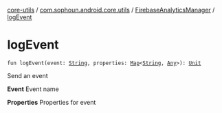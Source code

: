 [core-utils](../../index.md) / [com.sophoun.android.core.utils](../index.md) / [FirebaseAnalyticsManager](index.md) / [logEvent](./log-event.md)

# logEvent

`fun logEvent(event: `[`String`](https://kotlinlang.org/api/latest/jvm/stdlib/kotlin/-string/index.html)`, properties: `[`Map`](https://kotlinlang.org/api/latest/jvm/stdlib/kotlin.collections/-map/index.html)`<`[`String`](https://kotlinlang.org/api/latest/jvm/stdlib/kotlin/-string/index.html)`, `[`Any`](https://kotlinlang.org/api/latest/jvm/stdlib/kotlin/-any/index.html)`>): `[`Unit`](https://kotlinlang.org/api/latest/jvm/stdlib/kotlin/-unit/index.html)

Send an event

**Event**
Event name

**Properties**
Properties for event

